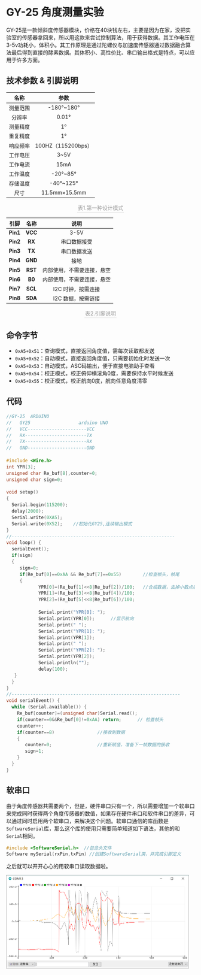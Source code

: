 # GY-25 角度测量实验

  GY-25是一款倾斜度传感器模块，价格在40块钱左右，主要是因为在家，没把实验室的传感器拿回来，所以用这款来尝试控制算法，用于获得数据。其工作电压在3-5v功耗小，体积小。其工作原理是通过陀螺仪与加速度传感器通过数据融合算法最后得到直接的酵素数据。其体积小、高性价比、串口输出格式是特点，可以应用于许多方面。

## 技术参数 & 引脚说明

|   名称   |        参数        |
| :------: | :----------------: |
| 测量范围 |     -180°~180°     |
|  分辨率  |       0.01°        |
| 测量精度 |         1°         |
| 重复精度 |         1°         |
| 响应频率 | 100HZ（115200bps） |
| 工作电压 |        3~5V        |
| 工作电流 |        15mA        |
| 工作温度 |      -20°~85°      |
| 存储温度 |     -40°~125°      |
|   尺寸   |   11.5mm×15.5mm    |

<center>
    <div style="color:orange; border-bottom: 1px solid #d9d9d9;
        display: inline-block;
        color: #999;
        padding: 2px;">
            表1.第一种设计模式
    </div>
</center>

|   引脚   |  名称   |            说明            |
| :------: | :-----: | :------------------------: |
| **Pin1** | **VCC** |            3-5V            |
| **Pin2** | **RX**  |        串口数据接受        |
| **Pin3** | **TX**  |        串口数据发送        |
| **Pin4** | **GND** |            接地            |
| **Pin5** | **RST** | 内部使用，不需要连接，悬空 |
| **Pin6** | **B0**  | 内部使用，不需要连接，悬空 |
| **Pin7** | **SCL** |     I2C 时钟，按需连接     |
| **Pin8** | **SDA** |     I2C 数据，按需链接     |

<center>
    <div style="color:orange; border-bottom: 1px solid #d9d9d9;
        display: inline-block;
        color: #999;
        padding: 2px;">
            表2.引脚说明
    </div>
</center>

## 命令字节

* `0xA5+0x51`：查询模式，直接返回角度值，需每次读取都发送
* `0xA5+0x52`：自动模式，直接返回角度值，只需要初始化时发送一次
* `0xA5+0x53`：自动模式，ASC码输出，便于直接电脑助手查看
* `0xA5+0x54`：校正模式，校正俯仰横滚角0度，需要保持水平时候发送
* `0xA5+0x55`：校正模式，校正航向0度，航向任意角度清零



## 代码

```c++
//GY-25  ARDUINO
//   GY25                  arduino UNO
//   VCC----------------------VCC
//   RX-----------------------TX
//   TX-----------------------RX
//   GND----------------------GND

#include <Wire.h>
int YPR[3];
unsigned char Re_buf[8],counter=0;
unsigned char sign=0;

void setup()
{
  Serial.begin(115200);  
  delay(2000);   
  Serial.write(0XA5);
  Serial.write(0X52);    //初始化GY25,连续输出模式
}
//-------------------------------------------------------------
void loop() {
  serialEvent();
  if(sign)
  {  
     sign=0;
     if(Re_buf[0]==0xAA && Re_buf[7]==0x55)        //检查帧头，帧尾
     {                 
            YPR[0]=(Re_buf[1]<<8|Re_buf[2])/100;   //合成数据，去掉小数点后2位
            YPR[1]=(Re_buf[3]<<8|Re_buf[4])/100;
            YPR[2]=(Re_buf[5]<<8|Re_buf[6])/100;
              
            Serial.print("YPR[0]: ");
            Serial.print(YPR[0]);      //显示航向
            Serial.print(" "); 
            Serial.print("YPR[1]: ");                    
            Serial.print(YPR[1]);     
            Serial.print(" ");
            Serial.print("YPR[2]: ");  
            Serial.print(YPR[2]);   
            Serial.println("");   
            delay(100);           
   }
  }
}
//---------------------------------------------------------------
void serialEvent() {
  while (Serial.available()) {   
    Re_buf[counter]=(unsigned char)Serial.read();
    if(counter==0&&Re_buf[0]!=0xAA) return;      // 检查帧头         
    counter++;      
    if(counter==8)                //接收到数据
    {   
       counter=0;                 //重新赋值，准备下一帧数据的接收
       sign=1;
    }      
  }
}
```

## 软串口

  由于角度传感器共需要两个，但是，硬件串口只有一个，所以需要增加一个软串口来完成同时获得两个角度传感器的数值，如果存在硬件串口和软件串口的差异，可以通过同时启用两个软串口，来解决这个问题。软串口通信的库函数是`SoftwareSerial`库，那么这个库的使用只需要简单知道如下语法，其他的和`Serial`相同。

```c++
#include <SoftwareSerial.h>  //包含头文件
Software mySerial(rxPin,txPin) //创建SoftwareSerial类，并完成引脚定义
```

  之后就可以开开心心的用软串口读取数据啦。

<img src="Picture\1.png" style="zoom:50%;" />